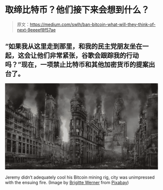 # 取缔比特币？他们接下来会想到什么？

> 原文：<https://medium.com/swlh/ban-bitcoin-what-will-they-think-of-next-9eeeef8f57ae>

## “如果我从这里走到那里，和我的民主党朋友坐在一起，这会让他们非常紧张，谷歌会跟踪我的行动吗？”现在，一项禁止比特币和其他加密货币的提案出台了。

![](img/5c0a870240295ad16372a1eb8f50afa8.png)

Jeremy didn’t adequately cool his Bitcoin mining rig, city was unimpressed with the ensuing fire. (Image by [Brigitte Werner](https://pixabay.com/users/werner22brigitte-5337/?utm_source=link-attribution&utm_medium=referral&utm_campaign=image&utm_content=2459465) from [Pixabay](https://pixabay.com/?utm_source=link-attribution&utm_medium=referral&utm_campaign=image&utm_content=2459465))
